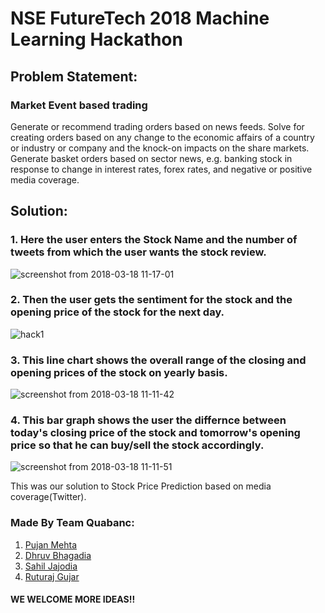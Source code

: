 # NSE FutureTech 2018 Machine Learning Hackathon
## Problem Statement:
### Market Event based trading
Generate or recommend trading orders based on news feeds. Solve for creating orders based on any
change to the economic affairs of a country or industry or company and the knock-on impacts on the
share markets. Generate basket orders based on sector news, e.g. banking stock in response to
change in interest rates, forex rates, and negative or positive media coverage.
## Solution:
### 1. Here the user enters the Stock Name and the number of tweets from which the user wants the stock review.
![screenshot from 2018-03-18 11-17-01](https://user-images.githubusercontent.com/26873907/37676770-d8f264e8-2c9e-11e8-960f-c6c6fecdab68.png)


### 2. Then the user gets the sentiment for the stock and the opening price of the stock for the next day.
![hack1](https://user-images.githubusercontent.com/26873907/37676609-666a8e0a-2c9e-11e8-979f-5351b8d1beab.png)


### 3. This line chart shows the overall range of the closing and opening prices of the stock on yearly basis.
![screenshot from 2018-03-18 11-11-42](https://user-images.githubusercontent.com/26873907/37676931-5f19b9d6-2c9f-11e8-819c-005a95217b97.png)


### 4. This bar graph shows the user the differnce between today's closing price of the stock and tomorrow's opening price so that he can buy/sell the stock accordingly.
![screenshot from 2018-03-18 11-11-51](https://user-images.githubusercontent.com/26873907/37677008-a23e8b74-2c9f-11e8-88f8-9dd8e9ecf58d.png)

This was our solution to Stock Price Prediction based on media coverage(Twitter).

### Made By Team Quabanc:
1) [Pujan Mehta](https://github.com/pujanm)
2) [Dhruv Bhagadia](https://github.com/DhruvBhagadia)  
3) [Sahil Jajodia](https://github.com/sahiljajodia01)
4) [Ruturaj Gujar](https://github.com/Ruturaj123)

#### WE WELCOME MORE IDEAS!!
